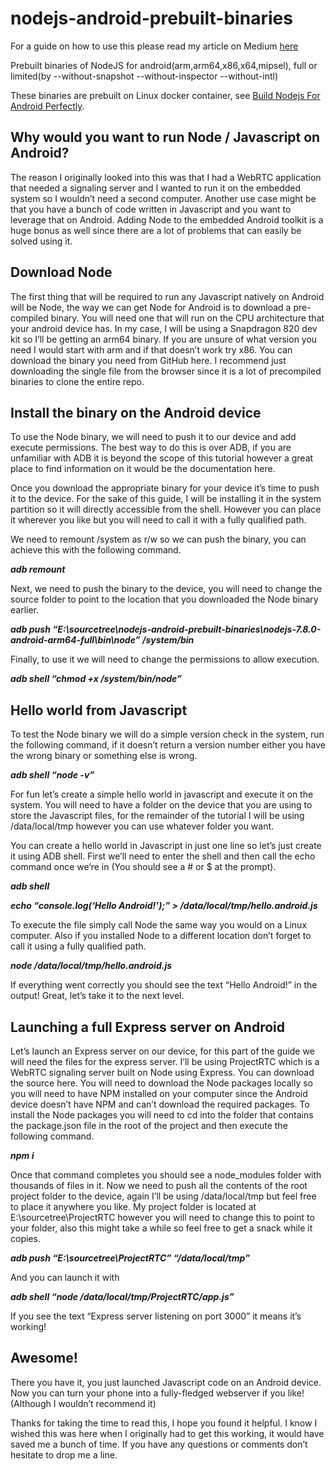 # nodejs-android-prebuilt-binaries
For a guide on how to use this please read my article on Medium [here](https://medium.com/@aaronwatson427/nodejs-on-android-root-7c158a9ac9a7/ "NodeJS on Android")

Prebuilt binaries of NodeJS for android(arm,arm64,x86,x64,mipsel), full or limited(by --without-snapshot --without-inspector --without-intl)

These binaries are prebuilt on Linux docker container, see [Build Nodejs For Android Perfectly](https://github.com/sjitech/build-nodejs-for-android).

## Why would you want to run Node / Javascript on Android? ##
The reason I originally looked into this was that I had a WebRTC application that needed a signaling server and I wanted to run it on the embedded system so I wouldn’t need a second computer. Another use case might be that you have a bunch of code written in Javascript and you want to leverage that on Android. Adding Node to the embedded Android toolkit is a huge bonus as well since there are a lot of problems that can easily be solved using it.

## Download Node ##
The first thing that will be required to run any Javascript natively on Android will be Node, the way we can get Node for Android is to download a pre-compiled binary. You will need one that will run on the CPU architecture that your android device has. In my case, I will be using a Snapdragon 820 dev kit so I’ll be getting an arm64 binary. If you are unsure of what version you need I would start with arm and if that doesn’t work try x86. You can download the binary you need from GitHub here. I recommend just downloading the single file from the browser since it is a lot of precompiled binaries to clone the entire repo.

## Install the binary on the Android device ##
To use the Node binary, we will need to push it to our device and add execute permissions. The best way to do this is over ADB, if you are unfamiliar with ADB it is beyond the scope of this tutorial however a great place to find information on it would be the documentation here.

Once you download the appropriate binary for your device it’s time to push it to the device. For the sake of this guide, I will be installing it in the system partition so it will directly accessible from the shell. However you can place it wherever you like but you will need to call it with a fully qualified path.

We need to remount /system as r/w so we can push the binary, you can achieve this with the following command.

___adb remount___

Next, we need to push the binary to the device, you will need to change the source folder to point to the location that you downloaded the Node binary earlier.

___adb push “E:\sourcetree\nodejs-android-prebuilt-binaries\nodejs-7.8.0-android-arm64-full\bin\node” /system/bin___

Finally, to use it we will need to change the permissions to allow execution.

___adb shell “chmod +x /system/bin/node”___

## Hello world from Javascript ##
To test the Node binary we will do a simple version check in the system, run the following command, if it doesn’t return a version number either you have the wrong binary or something else is wrong.

___adb shell “node -v”___

For fun let’s create a simple hello world in javascript and execute it on the system. You will need to have a folder on the device that you are using to store the Javascript files, for the remainder of the tutorial I will be using /data/local/tmp however you can use whatever folder you want.

You can create a hello world in Javascript in just one line so let’s just create it using ADB shell. First we’ll need to enter the shell and then call the echo command once we’re in (You should see a # or $ at the prompt).

___adb shell___

___echo “console.log(‘Hello Android!’);” > /data/local/tmp/hello.android.js___

To execute the file simply call Node the same way you would on a Linux computer. Also if you installed Node to a different location don’t forget to call it using a fully qualified path.

___node /data/local/tmp/hello.android.js___

If everything went correctly you should see the text “Hello Android!” in the output! Great, let’s take it to the next level.

## Launching a full Express server on Android ##
Let’s launch an Express server on our device, for this part of the guide we will need the files for the express server. I’ll be using ProjectRTC which is a WebRTC signaling server built on Node using Express. You can download the source here.
You will need to download the Node packages locally so you will need to have NPM installed on your computer since the Android device doesn’t have NPM and can’t download the required packages.
To install the Node packages you will need to cd into the folder that contains the package.json file in the root of the project and then execute the following command.

___npm i___

Once that command completes you should see a node_modules folder with thousands of files in it. Now we need to push all the contents of the root project folder to the device, again I’ll be using /data/local/tmp but feel free to place it anywhere you like.
My project folder is located at E:\sourcetree\ProjectRTC however you will need to change this to point to your folder, also this might take a while so feel free to get a snack while it copies.

___adb push “E:\sourcetree\ProjectRTC” “/data/local/tmp”___

And you can launch it with

___adb shell “node /data/local/tmp/ProjectRTC/app.js”___

If you see the text “Express server listening on port 3000” it means it’s working!

## Awesome! ##
There you have it, you just launched Javascript code on an Android device. Now you can turn your phone into a fully-fledged webserver if you like! (Although I wouldn’t recommend it)

Thanks for taking the time to read this, I hope you found it helpful. I know I wished this was here when I originally had to get this working, it would have saved me a bunch of time. If you have any questions or comments don’t hesitate to drop me a line.

